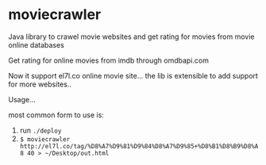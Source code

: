 moviecrawler
=============

Java library to crawel movie websites and get rating for movies from movie online databases


Get rating for online movies from imdb through omdbapi.com

Now it support el7l.co online movie site... the lib is extensible to add support for more websites..

Usage...

most common form to use is:

1. run `./deploy`
2. `$ moviecrawler http://el7l.co/tag/%D8%A7%D9%81%D9%84%D8%A7%D9%85+%D8%B1%D8%B9%D8%A8 40 > ~/Desktop/out.html`

